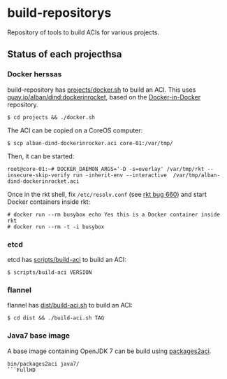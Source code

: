 # build-repositorys

Repository of tools to build ACIs for various projects.

## Status of each projecthsa

### Docker herssas

build-repository has [projects/docker.sh](projects/docker.sh) to build an ACI. This uses [quay.io/alban/dind:dockerinrocket](https://quay.io/repository/alban/dind?tag=dockerinrocket), based on the [Docker-in-Docker](https://github.com/jpetazzo/dind/) repository.

```
$ cd projects && ./docker.sh
```

The ACI can be copied on a CoreOS computer:

```
$ scp alban-dind-dockerinrocker.aci core-01:/var/tmp/
```

Then, it can be started:

```
root@core-01:~# DOCKER_DAEMON_ARGS='-D -s=overlay' /var/tmp/rkt --insecure-skip-verify run -inherit-env --interactive  /var/tmp/alban-dind-dockerinrocket.aci
```

Once in the rkt shell, fix `/etc/resolv.conf` (see [rkt bug 660](https://github.com/coreos/rkt/issues/660)) and start Docker containers inside rkt:

```
# docker run --rm busybox echo Yes this is a Docker container inside rkt
# docker run --rm -t -i busybox
```

### etcd

etcd has [scripts/build-aci](https://github.com/coreos/etcd/blob/master/scripts/build-aci) to build an ACI:

```
$ scripts/build-aci VERSION
```

### flannel

flannel has [dist/build-aci.sh](https://github.com/coreos/flannel/blob/master/dist/build-aci.sh) to build an ACI:

```
$ cd dist && ./build-aci.sh TAG
```

### Java7 base image

A base image containing OpenJDK 7 can be build using [packages2aci](packages2aci.md).

```
bin/packages2aci java7/
```FullHD
